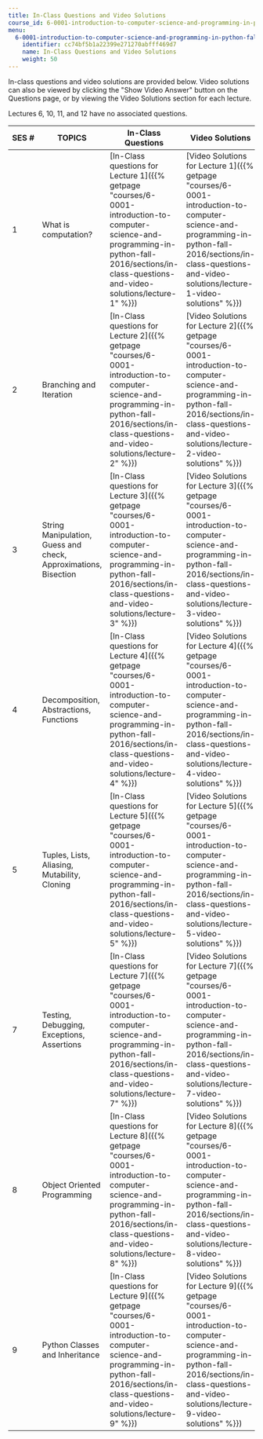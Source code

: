 ```yaml
---
title: In-Class Questions and Video Solutions
course_id: 6-0001-introduction-to-computer-science-and-programming-in-python-fall-2016
menu:
  6-0001-introduction-to-computer-science-and-programming-in-python-fall-2016:
    identifier: cc74bf5b1a22399e271270abfff469d7
    name: In-Class Questions and Video Solutions
    weight: 50
---
```

In-class questions and video solutions are provided below. Video solutions can also be viewed by clicking the "Show Video Answer" button on the Questions page, or by viewing the Video Solutions section for each lecture.

Lectures 6, 10, 11, and 12 have no associated questions.

| SES # | TOPICS | In-Class Questions | Video Solutions |
| --- | --- | --- | --- |
| 1 | What is computation? | [In-Class questions for Lecture 1]({{% getpage "courses/6-0001-introduction-to-computer-science-and-programming-in-python-fall-2016/sections/in-class-questions-and-video-solutions/lecture-1" %}}) | [Video Solutions for Lecture 1]({{% getpage "courses/6-0001-introduction-to-computer-science-and-programming-in-python-fall-2016/sections/in-class-questions-and-video-solutions/lecture-1-video-solutions" %}}) |
| 2 | Branching and Iteration | [In-Class questions for Lecture 2]({{% getpage "courses/6-0001-introduction-to-computer-science-and-programming-in-python-fall-2016/sections/in-class-questions-and-video-solutions/lecture-2" %}}) | [Video Solutions for Lecture 2]({{% getpage "courses/6-0001-introduction-to-computer-science-and-programming-in-python-fall-2016/sections/in-class-questions-and-video-solutions/lecture-2-video-solutions" %}}) |
| 3 | String Manipulation, Guess and check, Approximations, Bisection | [In-Class questions for Lecture 3]({{% getpage "courses/6-0001-introduction-to-computer-science-and-programming-in-python-fall-2016/sections/in-class-questions-and-video-solutions/lecture-3" %}}) | [Video Solutions for Lecture 3]({{% getpage "courses/6-0001-introduction-to-computer-science-and-programming-in-python-fall-2016/sections/in-class-questions-and-video-solutions/lecture-3-video-solutions" %}}) |
| 4 | Decomposition, Abstractions, Functions | [In-Class questions for Lecture 4]({{% getpage "courses/6-0001-introduction-to-computer-science-and-programming-in-python-fall-2016/sections/in-class-questions-and-video-solutions/lecture-4" %}}) | [Video Solutions for Lecture 4]({{% getpage "courses/6-0001-introduction-to-computer-science-and-programming-in-python-fall-2016/sections/in-class-questions-and-video-solutions/lecture-4-video-solutions" %}}) |
| 5 | Tuples, Lists, Aliasing, Mutability, Cloning | [In-Class questions for Lecture 5]({{% getpage "courses/6-0001-introduction-to-computer-science-and-programming-in-python-fall-2016/sections/in-class-questions-and-video-solutions/lecture-5" %}}) | [Video Solutions for Lecture 5]({{% getpage "courses/6-0001-introduction-to-computer-science-and-programming-in-python-fall-2016/sections/in-class-questions-and-video-solutions/lecture-5-video-solutions" %}}) |
| 7 | Testing, Debugging, Exceptions, Assertions | [In-Class questions for Lecture 7]({{% getpage "courses/6-0001-introduction-to-computer-science-and-programming-in-python-fall-2016/sections/in-class-questions-and-video-solutions/lecture-7" %}}) | [Video Solutions for Lecture 7]({{% getpage "courses/6-0001-introduction-to-computer-science-and-programming-in-python-fall-2016/sections/in-class-questions-and-video-solutions/lecture-7-video-solutions" %}}) |
| 8 | Object Oriented Programming | [In-Class questions for Lecture 8]({{% getpage "courses/6-0001-introduction-to-computer-science-and-programming-in-python-fall-2016/sections/in-class-questions-and-video-solutions/lecture-8" %}}) | [Video Solutions for Lecture 8]({{% getpage "courses/6-0001-introduction-to-computer-science-and-programming-in-python-fall-2016/sections/in-class-questions-and-video-solutions/lecture-8-video-solutions" %}}) |
| 9 | Python Classes and Inheritance | [In-Class questions for Lecture 9]({{% getpage "courses/6-0001-introduction-to-computer-science-and-programming-in-python-fall-2016/sections/in-class-questions-and-video-solutions/lecture-9" %}}) | [Video Solutions for Lecture 9]({{% getpage "courses/6-0001-introduction-to-computer-science-and-programming-in-python-fall-2016/sections/in-class-questions-and-video-solutions/lecture-9-video-solutions" %}})